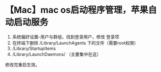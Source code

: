 # 【Mac】mac os启动程序管理，苹果自动启动服务


1. 系统偏好设置-用户与群组，找到登录用户，修改 登录项
1. 在终端下删除 /Library/LaunchAgents 下的文件（需要root权限）
1. /Library/StartupItems
1. /Library/LaunchDaemons/ （主要集中在这）

修改完重启生效。


